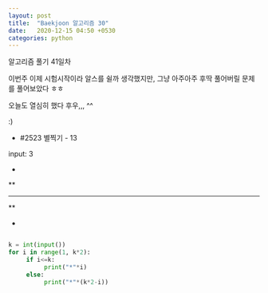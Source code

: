 ```yaml
---
layout: post
title:  "Baekjoon 알고리즘 30"
date:   2020-12-15 04:50 +0530
categories: python
---
```


알고리즘 풀기 41일차

이번주 이제 시험시작이라 알스를 쉴까 생각했지만, 그냥 아주아주 후딱 풀어버릴 문제를 풀어보았다 ㅎㅎ

오늘도 열심히 했다 후우,,, ^^

:)


- #2523     별찍기 - 13


input: 3

 *

 **
 
 ***
 
 **
 
 *


```python

k = int(input())
for i in range(1, k*2):
     if i<=k:
          print("*"*i)
     else:
          print("*"*(k*2-i))

```

